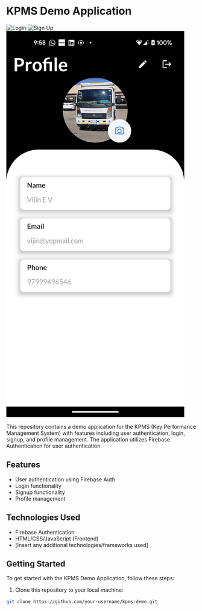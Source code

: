 # KPMS Demo Application

![Login](images/login.png)
![Sign Up](images/signup.png)
![Profile](demo_assets/profile.png)

This repository contains a demo application for the KPMS (Key Performance Management System) with features including user authentication, login, signup, and profile management. The application utilizes Firebase Authentication for user authentication.

## Features

- User authentication using Firebase Auth
- Login functionality
- Signup functionality
- Profile management

## Technologies Used

- Firebase Authentication
- HTML/CSS/JavaScript (Frontend)
- [Insert any additional technologies/frameworks used]

## Getting Started

To get started with the KPMS Demo Application, follow these steps:

1. Clone this repository to your local machine:

```bash
git clone https://github.com/your-username/kpms-demo.git
